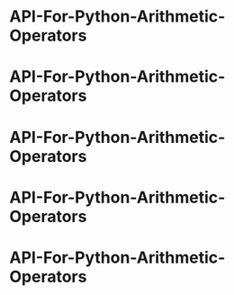 # API-For-Python-Arithmetic-Operators
# API-For-Python-Arithmetic-Operators
# API-For-Python-Arithmetic-Operators
# API-For-Python-Arithmetic-Operators
# API-For-Python-Arithmetic-Operators
